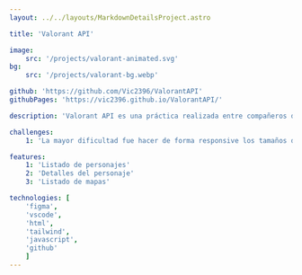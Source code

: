 ```yaml
---
layout: ../../layouts/MarkdownDetailsProject.astro

title: 'Valorant API'

image:
    src: '/projects/valorant-animated.svg'
bg: 
    src: '/projects/valorant-bg.webp'

github: 'https://github.com/Vic2396/ValorantAPI'
githubPages: 'https://vic2396.github.io/ValorantAPI/'

description: 'Valorant API es una práctica realizada entre compañeros de clase que nos sirve de catálogo de personajes y mapas de Valorant junto con sus detalles.'

challenges:
    1: 'La mayor dificultad fue hacer de forma responsive los tamaños de los personajes, para qué en versión móvil apareciese uno y después en función de tamaños se fuese reajustando y dividiendo la pantalla en personajes.'

features:
    1: 'Listado de personajes'
    2: 'Detalles del personaje'
    3: 'Listado de mapas'

technologies: [
    'figma',
    'vscode', 
    'html', 
    'tailwind', 
    'javascript',
    'github'
    ]
---
```

